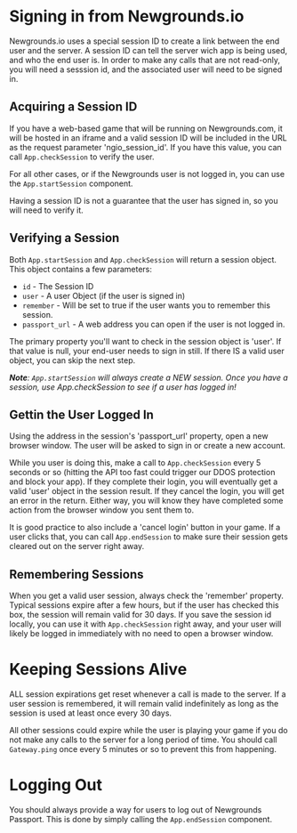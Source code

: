# Signing in from Newgrounds.io

Newgrounds.io uses a special session ID to create a link between the end user and the server. A session ID can tell the server wich app is being used, and who the end user is. In order to make any calls that are not read-only, you will need a sesssion id, and the associated user will need to be signed in.

## Acquiring a Session ID

If you have a web-based game that will be running on Newgrounds.com, it will be hosted in an iframe and a valid session ID will be included in the URL as the request parameter 'ngio_session_id'. If you have this value, you can call `App.checkSession` to verify the user.

For all other cases, or if the Newgrounds user is not logged in, you can use the `App.startSession` component.

Having a session ID is not a guarantee that the user has signed in, so you will need to verify it.

## Verifying a Session

Both `App.startSession` and `App.checkSession` will return a session object. This object contains a few parameters:

- `id` - The Session ID
- `user` - A user Object (if the user is signed in)
- `remember` - Will be set to true if the user wants you to remember this session.
- `passport_url` - A web address you can open if the user is not logged in.

The primary property you'll want to check in the session object is 'user'. If that value is null, your end-user needs to sign in still. If there IS a valid user object, you can skip the next step.

_**Note**: `App.startSession` will always create a NEW session. Once you have a session, use App.checkSession to see if a user has logged in!_

## Gettin the User Logged In

Using the address in the session's 'passport_url' property, open a new browser window. The user will be asked to sign in or create a new account.

While you user is doing this, make a call to `App.checkSession` every 5 seconds or so (hitting the API too fast could trigger our DDOS protection and block your app). If they complete their login, you will eventually get a valid 'user' object in the session result. If they cancel the login, you will get an error in the return. Either way, you will know they have completed some action from the browser window you sent them to.

It is good practice to also include a 'cancel login' button in your game. If a user clicks that, you can call `App.endSession` to make sure their session gets cleared out on the server right away.

## Remembering Sessions

When you get a valid user session, always check the 'remember' property. Typical sessions expire after a few hours, but if the user has checked this box, the session will remain valid for 30 days. If you save the session id locally, you can use it with `App.checkSession` right away, and your user will likely be logged in immediately with no need to open a browser window.

# Keeping Sessions Alive

ALL session expirations get reset whenever a call is made to the server. If a user session is remembered, it will remain valid indefinitely as long as the session is used at least once every 30 days.

All other sessions could expire while the user is playing your game if you do not make any calls to the server for a long period of time. You should call `Gateway.ping` once every 5 minutes or so to prevent this from happening.

# Logging Out

You should always provide a way for users to log out of Newgrounds Passport. This is done by simply calling the `App.endSession` component.

